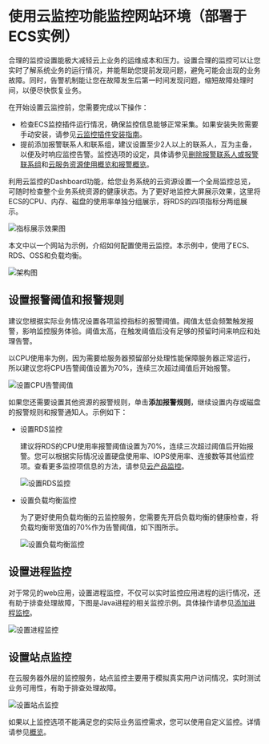# 使用云监控功能监控网站环境（部署于ECS实例）

合理的监控设置能极大减轻云上业务的运维成本和压力。设置合理的监控可以让您实时了解系统业务的运行情况，并能帮助您提前发现问题，避免可能会出现的业务故障。同时，告警机制能让您在故障发生后第一时间发现问题，缩短故障处理时间，以便尽快恢复业务。

在开始设置云监控前，您需要完成以下操作：

-   检查ECS监控插件运行情况，确保监控信息能够正常采集。如果安装失败需要手动安装，请参见[云监控插件安装指南]()。
-   提前添加报警联系人和联系组，建议设置至少2人以上的联系人，互为主备，以便及时响应监控告警。监控选项的设定，具体请参见[删除报警联系人或报警联系组](/cn.zh-CN/报警服务/报警联系人/删除报警联系人或报警联系组.md)和[云服务资源使用概览和报警概览](/cn.zh-CN/快速入门/概览.md)。

利用云监控的Dashboard功能，给您业务系统的云资源设置一个全局监控总览，可随时检查整个业务系统资源的健康状态。为了更好地监控大屏展示效果，这里将ECS的CPU、内存、磁盘的使用率单独分组展示，将RDS的四项指标分两组展示。

![指标展示效果图](https://static-aliyun-doc.oss-accelerate.aliyuncs.com/assets/img/zh-CN/3034798161/p73804.png)

本文中以一个网站为示例，介绍如何配置使用云监控。本示例中，使用了ECS、RDS、OSS和负载均衡。

![架构图](https://static-aliyun-doc.oss-accelerate.aliyuncs.com/assets/img/zh-CN/8575688951/p12496.png)

## 设置报警阈值和报警规则

建议您根据实际业务情况设置各项监控指标的报警阈值。阈值太低会频繁触发报警，影响监控服务体验。阈值太高，在触发阈值后没有足够的预留时间来响应和处理告警。

以CPU使用率为例，因为需要给服务器预留部分处理性能保障服务器正常运行，所以建议您将CPU告警阈值设置为70%，连续三次超过阈值后开始报警。

![设置CPU告警阈值](https://static-aliyun-doc.oss-accelerate.aliyuncs.com/assets/img/zh-CN/9575688951/p73788.png)

如果您还需要设置其他资源的报警规则，单击**添加报警规则**，继续设置内存或磁盘的报警规则和报警通知人。示例如下：

-   设置RDS监控

    建议将RDS的CPU使用率报警阈值设置为70%，连续三次超过阈值后开始报警。您可以根据实际情况设置硬盘使用率、IOPS使用率、连接数等其他监控项。查看更多监控项信息的方法，请参见[云产品监控](/cn.zh-CN/.md)。

    ![设置RDS监控](https://static-aliyun-doc.oss-accelerate.aliyuncs.com/assets/img/zh-CN/9575688951/p73789.png)

-   设置负载均衡监控

    为了更好使用负载均衡的云监控服务，您需要先开启负载均衡的健康检查，将负载均衡带宽值的70%作为告警阈值，如下图所示。

    ![设置负载均衡监控](https://static-aliyun-doc.oss-accelerate.aliyuncs.com/assets/img/zh-CN/9575688951/p73791.png)


## 设置进程监控

对于常见的web应用，设置进程监控，不仅可以实时监控应用进程的运行情况，还有助于排查处理故障，下图是Java进程的相关监控示例。具体操作请参见[添加进程监控](/cn.zh-CN/主机监控/进程监控.md)。

![设置进程监控](https://static-aliyun-doc.oss-accelerate.aliyuncs.com/assets/img/zh-CN/9575688951/p12501.png)

## 设置站点监控

在云服务器外层的监控服务，站点监控主要用于模拟真实用户访问情况，实时测试业务可用性，有助于排查处理故障。

![设置站点监控](https://static-aliyun-doc.oss-accelerate.aliyuncs.com/assets/img/zh-CN/4257888161/p37762.png)

如果以上监控选项不能满足您的实际业务监控需求，您可以使用自定义监控。详情请参见[概览](/cn.zh-CN/自定义监控/概览.md)。

